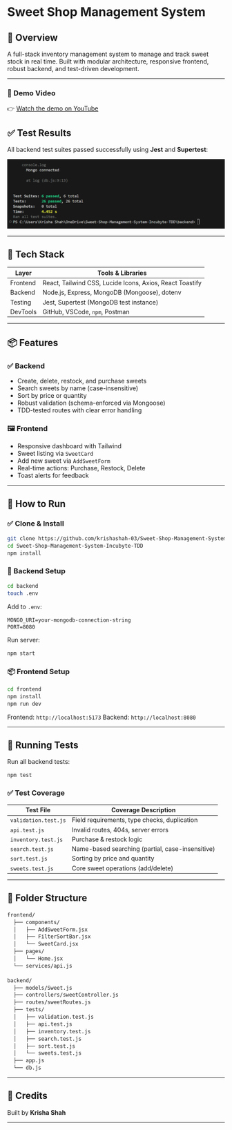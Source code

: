 # Sweet Shop Management System

## 📌 Overview

A full-stack inventory management system to manage and track sweet stock in real time. Built with modular architecture, responsive frontend, robust backend, and test-driven development.

---
### 🎥 Demo Video

👉 [Watch the demo on YouTube](https://youtu.be/HSJhINojRHQ)

## ✅ Test Results

All backend test suites passed successfully using **Jest** and **Supertest**:

![Backend Test Results](files/img.png)

---


## 🔧 Tech Stack

| Layer    | Tools & Libraries                                        |
| -------- | -------------------------------------------------------- |
| Frontend | React, Tailwind CSS, Lucide Icons, Axios, React Toastify |
| Backend  | Node.js, Express, MongoDB (Mongoose), dotenv             |
| Testing  | Jest, Supertest (MongoDB test instance)                  |
| DevTools | GitHub, VSCode, `npm`, Postman                           |

---

## 📦 Features

### ✅ Backend

* Create, delete, restock, and purchase sweets
* Search sweets by name (case-insensitive)
* Sort by price or quantity
* Robust validation (schema-enforced via Mongoose)
* TDD-tested routes with clear error handling

### 🖼️ Frontend

* Responsive dashboard with Tailwind
* Sweet listing via `SweetCard`
* Add new sweet via `AddSweetForm`
* Real-time actions: Purchase, Restock, Delete
* Toast alerts for feedback

---

## 🚀 How to Run

### ✅ Clone & Install

```bash
git clone https://github.com/krishashah-03/Sweet-Shop-Management-System-Incubyte-TDD.git
cd Sweet-Shop-Management-System-Incubyte-TDD
npm install
```

### 📂 Backend Setup

```bash
cd backend
touch .env
```

Add to `.env`:

```env
MONGO_URI=your-mongodb-connection-string
PORT=8080
```

Run server:

```bash
npm start
```

### 📦 Frontend Setup

```bash
cd frontend
npm install
npm run dev
```

Frontend: `http://localhost:5173`
Backend: `http://localhost:8080`

---

## 🧪 Running Tests

Run all backend tests:

```bash
npm test
```

### ✅ Test Coverage

| Test File            | Coverage Description                             |
| -------------------- | ------------------------------------------------ |
| `validation.test.js` | Field requirements, type checks, duplication     |
| `api.test.js`        | Invalid routes, 404s, server errors              |
| `inventory.test.js`  | Purchase & restock logic                         |
| `search.test.js`     | Name-based searching (partial, case-insensitive) |
| `sort.test.js`       | Sorting by price and quantity                    |
| `sweets.test.js`     | Core sweet operations (add/delete)               |

---

## 📄 Folder Structure

```bash
frontend/
  ├── components/
  │   ├── AddSweetForm.jsx
  │   ├── FilterSortBar.jsx
  │   └── SweetCard.jsx
  ├── pages/
  │   └── Home.jsx
  └── services/api.js

backend/
  ├── models/Sweet.js
  ├── controllers/sweetController.js
  ├── routes/sweetRoutes.js
  ├── tests/
  │   ├── validation.test.js
  │   ├── api.test.js
  │   ├── inventory.test.js
  │   ├── search.test.js
  │   ├── sort.test.js
  │   └── sweets.test.js
  ├── app.js
  └── db.js
```

---

## 🙌 Credits

Built by **Krisha Shah**

---

